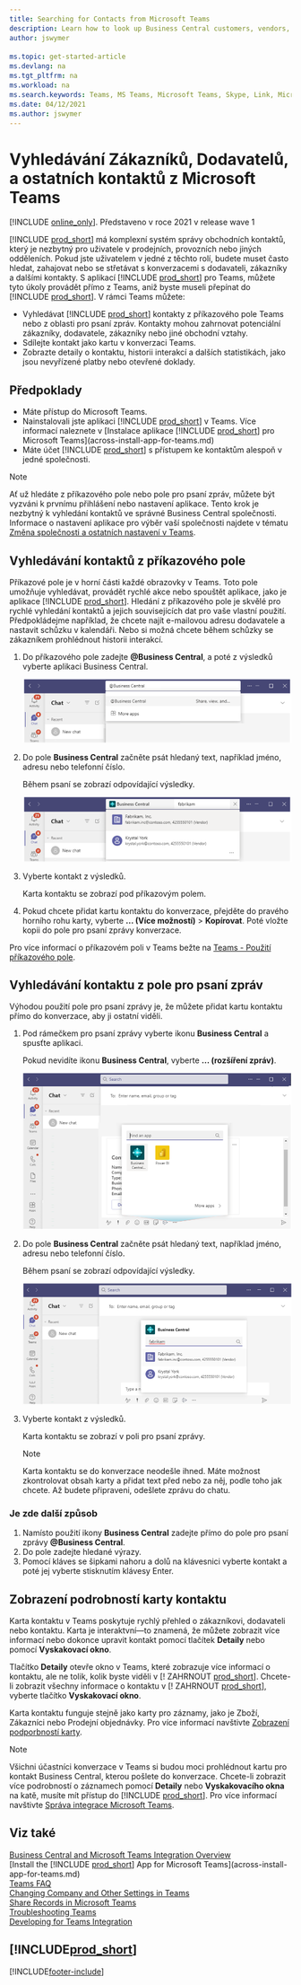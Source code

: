 ```yaml
---
title: Searching for Contacts from Microsoft Teams 
description: Learn how to look up Business Central customers, vendors, and other contacts from Microsoft Teams.
author: jswymer

ms.topic: get-started-article
ms.devlang: na
ms.tgt_pltfrm: na
ms.workload: na
ms.search.keywords: Teams, MS Teams, Microsoft Teams, Skype, Link, Microsoft 365, contacts, search, messaging extensions
ms.date: 04/12/2021
ms.author: jswymer
---
```


# Vyhledávání Zákazníků, Dodavatelů, a ostatních kontaktů z Microsoft Teams

[!INCLUDE [online_only](includes/online_only.md)]. Představeno v roce 2021 v release wave 1

[!INCLUDE [prod_short](includes/prod_short.md)] má komplexní systém správy obchodních kontaktů, který je nezbytný pro uživatele v prodejních, provozních nebo jiných odděleních. Pokud jste uživatelem v jedné z těchto rolí, budete muset často hledat, zahajovat nebo se střetávat s konverzacemi s dodavateli, zákazníky a dalšími kontakty. S aplikací [!INCLUDE [prod_short](includes/prod_short.md)] pro Teams, můžete tyto úkoly provádět přímo z Teams, aniž byste museli přepínat do [!INCLUDE [prod_short](includes/prod_short.md)]. V rámci Teams můžete:

- Vyhledávat [!INCLUDE [prod_short](includes/prod_short.md)] kontakty z příkazového pole Teams nebo z oblasti pro psaní zpráv. Kontakty mohou zahrnovat potenciální zákazníky, dodavatele, zákazníky nebo jiné obchodní vztahy.
- Sdílejte kontakt jako kartu v konverzaci Teams.
- Zobrazte detaily o kontaktu, historii interakcí a dalších statistikách, jako jsou nevyřízené platby nebo otevřené doklady.

## Předpoklady

- Máte přístup do Microsoft Teams.
- Nainstalovali jste aplikaci [!INCLUDE [prod_short](includes/prod_short.md)] v Teams. Více informací naleznete v [Instalace aplikace [!INCLUDE [prod_short](includes/prod_short.md)] pro Microsoft Teams](across-install-app-for-teams.md)
- Máte účet [!INCLUDE [prod_short](includes/prod_short.md)] s přístupem ke kontaktům alespoň v jedné společnosti.

> [!NOTE]
> Ať už hledáte z příkazového pole nebo pole pro psaní zpráv, můžete být vyzváni k prvnímu přihlášení nebo nastavení aplikace. Tento krok je nezbytný k vyhledání kontaktů ve správné Business Central společnosti. Informace o nastavení aplikace pro výběr vaší společnosti najdete v tématu [Změna společnosti a ostatních nastavení v Teams](across-teams-settings.md).

## Vyhledávání kontaktů z příkazového pole

Příkazové pole je v horní části každé obrazovky v Teams. Toto pole umožňuje vyhledávat, provádět rychlé akce nebo spouštět aplikace, jako je aplikace [!INCLUDE [prod_short](includes/prod_short.md)]. Hledání z příkazového pole je skvělé pro rychlé vyhledání kontaktů a jejich souvisejících dat pro vaše vlastní použití. Předpokládejme například, že chcete najít e-mailovou adresu dodavatele a nastavit schůzku v kalendáři. Nebo si možná chcete během schůzky se zákazníkem prohlédnout historii interakcí.

1. Do příkazového pole zadejte **@Business Central**, a poté z výsledků vyberte aplikaci Business Central.

   ![Open Business Central app  to search for contacts from command box.](media/teams-contacts-command-1.png)

2. Do pole **Business Central** začněte psát hledaný text, například jméno, adresu nebo telefonní číslo.

   Během psaní se zobrazí odpovídající výsledky.

   ![Search Business Central contacts from command box in Teams.](media/teams-contacts-command-2.png)
3. Vyberte kontakt z výsledků.

   Karta kontaktu se zobrazí pod příkazovým polem.

4. Pokud chcete přidat kartu kontaktu do konverzace, přejděte do pravého horního rohu karty, vyberte **... (Více možností)** > **Kopírovat**. Poté vložte kopii do pole pro psaní zprávy konverzace.

Pro více informací o příkazovém poli v Teams bežte na [Teams - Použití příkazového pole](https://support.microsoft.com/en-us/office/use-the-command-box-13c4e429-7324-4886-b377-5dbed539193b).

## Vyhledávání kontaktu z pole pro psaní zpráv

Výhodou použití pole pro psaní zprávy je, že můžete přidat kartu kontaktu přímo do konverzace, aby ji ostatní viděli.

1. Pod rámečkem pro psaní zprávy vyberte ikonu **Business Central** a spusťte aplikaci.

   Pokud nevidíte ikonu **Business Central**, vyberte **... (rozšíření zpráv)**.

   ![Open Business Central app to search for contacts from message box.](media/teams-contacts-message-box.png)

2. Do pole **Business Central** začněte psát hledaný text, například jméno, adresu nebo telefonní číslo.

   Během psaní se zobrazí odpovídající výsledky.

   ![Search for Business Central contacts from message box.](media/teams-contacts-5.png)
3. Vyberte kontakt z výsledků.

   Karta kontaktu se zobrazí v poli pro psaní zprávy.

   > [!NOTE]
   > Karta kontaktu se do konverzace neodešle ihned. Máte možnost zkontrolovat obsah karty a přidat text před nebo za něj, podle toho jak chcete. Až budete připraveni, odešlete zprávu do chatu.

### Je zde další způsob

1. Namísto použití ikony **Business Central** zadejte přímo do pole pro psaní zprávy **@Business Central**.
2. Do pole zadejte hledané výrazy.
3. Pomocí kláves se šipkami nahoru a dolů na klávesnici vyberte kontakt a poté jej vyberte stisknutím klávesy Enter.

## Zobrazení podrobností karty kontaktu

Karta kontaktu v Teams poskytuje rychlý přehled o zákazníkovi, dodavateli nebo kontaktu. Karta je interaktvní&mdash;to znamená, že můžete zobrazit více informací nebo dokonce upravit kontakt pomocí tlačítek **Detaily** nebo pomocí **Vyskakovací okno**.

Tlačítko **Detaily** otevře okno v Teams, které zobrazuje více informací o kontaktu, ale ne tolik, kolik byste viděli v [! ZAHRNOUT [prod_short](includes/prod_short.md)]. Chcete-li zobrazit všechny informace o kontaktu v [! ZAHRNOUT [prod_short](includes/prod_short.md)], vyberte tlačítko **Vyskakovací okno**.

Karta kontaktu funguje stejně jako karty pro záznamy, jako je Zboží, Zákazníci nebo Prodejní objednávky. Pro více informací navštivte [Zobrazení podporbností karty](across-working-with-teams.md#view-card-details).

> [!NOTE]
> Všichni účastníci konverzace v Teams si budou moci prohlédnout kartu pro kontakt Business Central, kterou pošlete do konverzace. Chcete-li zobrazit více podrobností o záznamech pomocí **Detaily** nebo **Vyskakovacího okna** na katě, musíte mít přístup do [!INCLUDE [prod_short](includes/prod_short.md)]. Pro více informací navštivte [Správa integrace Microsoft Teams](admin-teams-integration.md#minimum-requirements-1).

## Viz také

[Business Central and Microsoft Teams Integration Overview](across-teams-overview.md)  
[Install the [!INCLUDE [prod_short](includes/prod_short.md)] App for Microsoft Teams](across-install-app-for-teams.md)  
[Teams FAQ](teams-faq.md)  
[Changing Company and Other Settings in Teams](across-teams-settings.md)  
[Share Records in Microsoft Teams](across-working-with-teams.md)  
[Troubleshooting Teams](admin-teams-troubleshooting.md)  
[Developing for Teams Integration](/dynamics365/business-central/dev-itpro/developer/devenv-develop-for-teams)

## [!INCLUDE[prod_short](includes/free_trial_md.md)]


[!INCLUDE[footer-include](includes/footer-banner.md)]